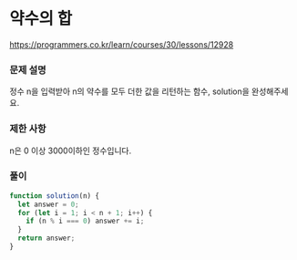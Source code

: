# 약수의 합

https://programmers.co.kr/learn/courses/30/lessons/12928

### 문제 설명

정수 n을 입력받아 n의 약수를 모두 더한 값을 리턴하는 함수, solution을 완성해주세요.

### 제한 사항

n은 0 이상 3000이하인 정수입니다.

### 풀이

```js
function solution(n) {
  let answer = 0;
  for (let i = 1; i < n + 1; i++) {
    if (n % i === 0) answer += i;
  }
  return answer;
}
```
